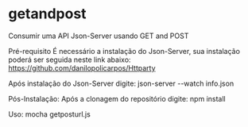 # getandpost
Consumir uma API Json-Server usando GET and POST

Pré-requisito
É necessário a instalação do Json-Server, sua instalação poderá ser seguida neste link abaixo:
https://github.com/danilopolicarpos/Httparty

Após instalação do Json-Server digite:
json-server --watch info.json

Pós-Instalação:
Após a clonagem do repositório digite:
npm install

Uso:
mocha getposturl.js
